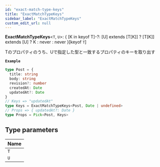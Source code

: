 ```yaml
---
id: "exact-match-type-keys"
title: "ExactMatchTypeKeys"
sidebar_label: "ExactMatchTypeKeys"
custom_edit_url: null
---
```


**ExactMatchTypeKeys**<`T`, `U`\>: { [K in keyof T]-?: [U] extends [T[K]] ? [T[K]] extends [U] ? K : never : never }[keyof `T`]

Tのプロパティのうち、Uで指定した型と一致するプロパティのキーを取り出す

**`Example`**

```ts
type Post = {
  title: string
  body: string
  revision?: number
  createdAt: Date
  updatedAt?: Date
}
// Keys => "updatedAt"
type Keys = ExactMatchTypeKeys<Post, Date | undefined>
// Props => { updatedAt?: Date }
type Props = Pick<Post, Keys>
```

## Type parameters

| Name |
| :------ |
| `T` |
| `U` |
